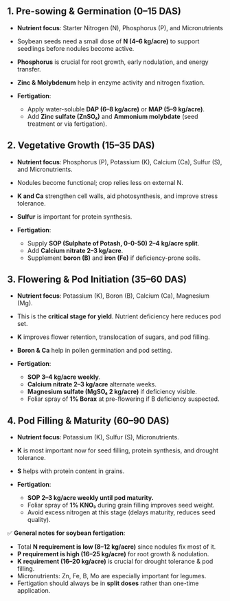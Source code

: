 ## 1. **Pre-sowing & Germination (0–15 DAS)**

* **Nutrient focus**: Starter Nitrogen (N), Phosphorus (P), and Micronutrients
* Soybean seeds need a small dose of **N (4–6 kg/acre)** to support seedlings before nodules become active.
* **Phosphorus** is crucial for root growth, early nodulation, and energy transfer.
* **Zinc & Molybdenum** help in enzyme activity and nitrogen fixation.
* **Fertigation**:

  * Apply water-soluble **DAP (6–8 kg/acre)** or **MAP (5–9 kg/acre)**.
  * Add **Zinc sulfate (ZnSO₄)** and **Ammonium molybdate** (seed treatment or via fertigation).



## 2. **Vegetative Growth (15–35 DAS)**

* **Nutrient focus**: Phosphorus (P), Potassium (K), Calcium (Ca), Sulfur (S), and Micronutrients.
* Nodules become functional; crop relies less on external N.
* **K and Ca** strengthen cell walls, aid photosynthesis, and improve stress tolerance.
* **Sulfur** is important for protein synthesis.
* **Fertigation**:

  * Supply **SOP (Sulphate of Potash, 0-0-50) 2–4 kg/acre split**.
  * Add **Calcium nitrate 2–3 kg/acre**.
  * Supplement **boron (B)** and **iron (Fe)** if deficiency-prone soils.



## 3. **Flowering & Pod Initiation (35–60 DAS)**

* **Nutrient focus**: Potassium (K), Boron (B), Calcium (Ca), Magnesium (Mg).
* This is the **critical stage for yield**. Nutrient deficiency here reduces pod set.
* **K** improves flower retention, translocation of sugars, and pod filling.
* **Boron & Ca** help in pollen germination and pod setting.
* **Fertigation**:

  * **SOP 3–4 kg/acre weekly**.
  * **Calcium nitrate 2–3 kg/acre** alternate weeks.
  * **Magnesium sulfate (MgSO₄ 2 kg/acre)** if deficiency visible.
  * Foliar spray of **1% Borax** at pre-flowering if B deficiency suspected.



## 4. **Pod Filling & Maturity (60–90 DAS)**

* **Nutrient focus**: Potassium (K), Sulfur (S), Micronutrients.
* **K** is most important now for seed filling, protein synthesis, and drought tolerance.
* **S** helps with protein content in grains.
* **Fertigation**:

  * **SOP 2–3 kg/acre weekly until pod maturity.**
  * Foliar spray of **1% KNO₃** during grain filling improves seed weight.
  * Avoid excess nitrogen at this stage (delays maturity, reduces seed quality).



✅ **General notes for soybean fertigation**:

* Total **N requirement is low (8–12 kg/acre)** since nodules fix most of it.
* **P requirement is high (16–25 kg/acre)** for root growth & nodulation.
* **K requirement (16–20 kg/acre)** is crucial for drought tolerance & pod filling.
* Micronutrients: Zn, Fe, B, Mo are especially important for legumes.
* Fertigation should always be in **split doses** rather than one-time application.


